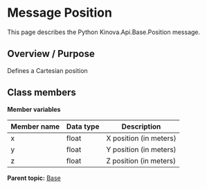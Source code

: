 # Message Position

This page describes the Python Kinova.Api.Base.Position message.

## Overview / Purpose

Defines a Cartesian position

## Class members

 **Member variables** 

|Member name|Data type|Description|
|-----------|---------|-----------|
|x|float|X position \(in meters\)|
|y|float|Y position \(in meters\)|
|z|float|Z position \(in meters\)|

**Parent topic:** [Base](../references/summary_Base.md)

